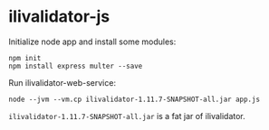 # ilivalidator-js

Initialize node app and install some modules:
```
npm init
npm install express multer --save
```

Run ilivalidator-web-service:
```
node --jvm --vm.cp ilivalidator-1.11.7-SNAPSHOT-all.jar app.js
```

`ilivalidator-1.11.7-SNAPSHOT-all.jar` is a fat jar of ilivalidator.